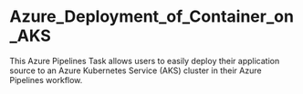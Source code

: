 # Azure_Deployment_of_Container_on_AKS
This Azure Pipelines Task allows users to easily deploy their application source to an Azure Kubernetes Service (AKS) cluster in their Azure Pipelines workflow. 
